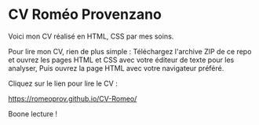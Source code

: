 # CV Roméo Provenzano

Voici mon CV réalisé en HTML, CSS par mes soins.

Pour lire mon CV, rien de plus simple :
Téléchargez l'archive ZIP de ce repo et ouvrez les pages HTML et CSS avec votre éditeur de texte pour les analyser,
Puis ouvrez la page HTML avec votre navigateur préféré.

Cliquez sur le lien pour lire le CV :

https://romeoprov.github.io/CV-Romeo/

Boone lecture !
